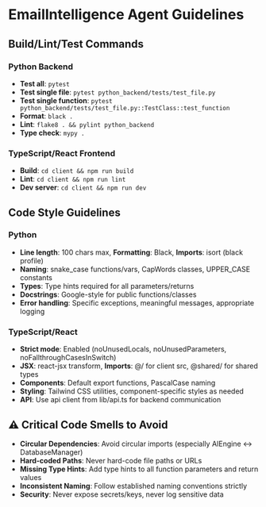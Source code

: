 # EmailIntelligence Agent Guidelines

## Build/Lint/Test Commands
### Python Backend
- **Test all**: `pytest`
- **Test single file**: `pytest python_backend/tests/test_file.py`
- **Test single function**: `pytest python_backend/tests/test_file.py::TestClass::test_function`
- **Format**: `black .`
- **Lint**: `flake8 . && pylint python_backend`
- **Type check**: `mypy .`

### TypeScript/React Frontend
- **Build**: `cd client && npm run build`
- **Lint**: `cd client && npm run lint`
- **Dev server**: `cd client && npm run dev`

## Code Style Guidelines

### Python
- **Line length**: 100 chars max, **Formatting**: Black, **Imports**: isort (black profile)
- **Naming**: snake_case functions/vars, CapWords classes, UPPER_CASE constants
- **Types**: Type hints required for all parameters/returns
- **Docstrings**: Google-style for public functions/classes
- **Error handling**: Specific exceptions, meaningful messages, appropriate logging

### TypeScript/React
- **Strict mode**: Enabled (noUnusedLocals, noUnusedParameters, noFallthroughCasesInSwitch)
- **JSX**: react-jsx transform, **Imports**: @/ for client src, @shared/ for shared types
- **Components**: Default export functions, PascalCase naming
- **Styling**: Tailwind CSS utilities, component-specific styles as needed
- **API**: Use api client from lib/api.ts for backend communication

## ⚠️ Critical Code Smells to Avoid
- **Circular Dependencies**: Avoid circular imports (especially AIEngine ↔ DatabaseManager)
- **Hard-coded Paths**: Never hard-code file paths or URLs
- **Missing Type Hints**: Add type hints to all function parameters and return values
- **Inconsistent Naming**: Follow established naming conventions strictly
- **Security**: Never expose secrets/keys, never log sensitive data